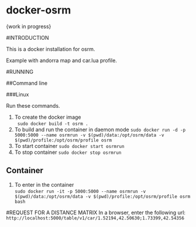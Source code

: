 # docker-osrm

{work in progress}

#INTRODUCTION

This is a docker installation for osrm.

Example with andorra map and car.lua profile.

#RUNNING

##Command line

###Linux

Run these commands.

1. To create the docker image  
` sudo docker build -t osrm .`
2. To build and run the container in daemon mode
`sudo docker run -d -p 5000:5000 --name osrmrun -v $(pwd)/data:/opt/osrm/data -v $(pwd)/profile:/opt/osrm/profile osrm` 
3. To start container
`sudo docker start osrmrun` 
4. To stop container
`sudo docker stop osrmrun` 

## Container

1. To enter in the container  
`sudo docker run -it -p 5000:5000 --name osrmrun -v $(pwd)/data:/opt/osrm/data -v $(pwd)/profile:/opt/osrm/profile osrm bash`

#REQUEST FOR A DISTANCE MATRIX
In a browser, enter the following url:
`http://localhost:5000/table/v1/car/1.52194,42.50630;1.73399,42.54356`